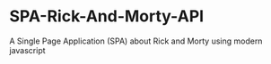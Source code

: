 # SPA-Rick-And-Morty-API
A Single Page Application (SPA) about Rick and Morty using modern javascript 
